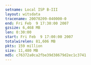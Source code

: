```yaml
---
setname: Local ISP B-III
layout: witsdata
tracename: 20070209-040000-0
end: Fri Feb  9 17:30:00 2007
gzsize: 6,468 MB
len: 0:30:00
start: Fri Feb  9 17:00:00 2007
totalwirelen: 81,606 MB
pkts: 159 million
size: 11,480 MB
md5: c76372a0ca2fbe39d38679d2ec1c3741
---
```

